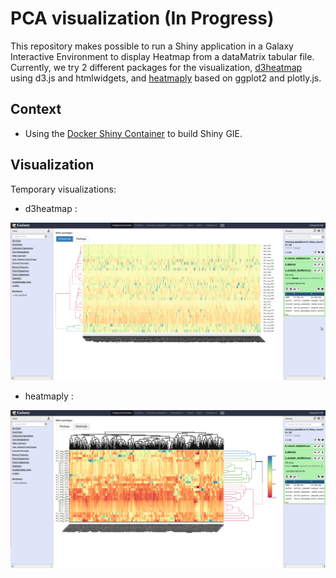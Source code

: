 <!--[![Docker Repository on Quay](https://quay.io/repository/workflow4metabolomics/gie-shiny-chromato/status "Docker Repository on Quay")](https://quay.io/repository/workflow4metabolomics/gie-shiny-chromato)-->

# PCA visualization (In Progress)

This repository makes possible to run a Shiny application in a Galaxy Interactive Environment to display Heatmap from a dataMatrix tabular file. Currently, we try 2 different packages for the visualization, [d3heatmap](https://github.com/rstudio/d3heatmap) using d3.js and htmlwidgets, and [heatmaply](https://github.com/talgalili/heatmaply) based on ggplot2 and plotly.js.

## Context

* Using the [Docker Shiny Container](https://github.com/workflow4metabolomics/gie-shiny) to build Shiny GIE.

## Visualization

Temporary visualizations:

- d3heatmap :

![gie-shiny-heatmap-d3](https://github.com/RomainDallet/gie-shiny-heatmap/blob/master/static/images/gie-shiny-heatmap-d3.png)

- heatmaply :

![gie-shiny-heatmap-plotly](https://github.com/RomainDallet/gie-shiny-heatmap/blob/master/static/images/gie-shiny-heatmap-plotly.png)

